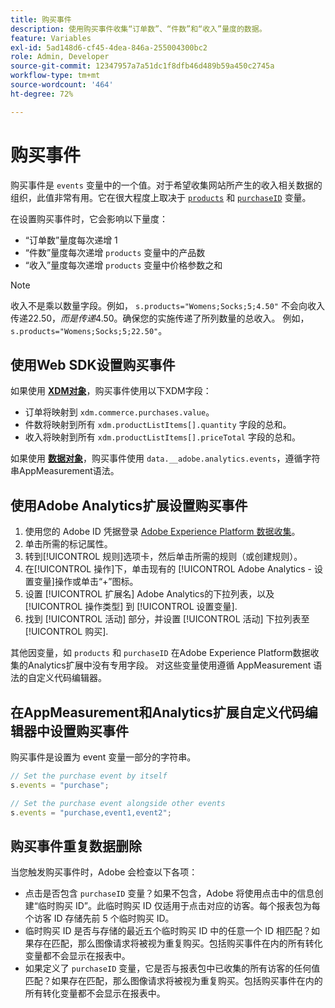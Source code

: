 ```yaml
---
title: 购买事件
description: 使用购买事件收集“订单数”、“件数”和“收入”量度的数据。
feature: Variables
exl-id: 5ad148d6-cf45-4dea-846a-255004300bc2
role: Admin, Developer
source-git-commit: 12347957a7a51dc1f8dfb46d489b59a450c2745a
workflow-type: tm+mt
source-wordcount: '464'
ht-degree: 72%

---
```


# 购买事件

购买事件是 `events` 变量中的一个值。对于希望收集网站所产生的收入相关数据的组织，此值非常有用。它在很大程度上取决于 [`products`](../products.md) 和 [`purchaseID`](../purchaseid.md) 变量。

在设置购买事件时，它会影响以下量度：

* “订单数”量度每次递增 1
* “件数”量度每次递增 `products` 变量中的产品数
* “收入”量度每次递增 `products` 变量中价格参数之和

>[!NOTE]
>
>收入不是乘以数量字段。例如， `s.products="Womens;Socks;5;4.50"` 不会向收入传递$22.50，而是传递$4.50。确保您的实施传递了所列数量的总收入。 例如，`s.products="Womens;Socks;5;22.50"`。

## 使用Web SDK设置购买事件

如果使用 [**XDM对象**](/help/implement/aep-edge/xdm-var-mapping.md)，购买事件使用以下XDM字段：

* 订单将映射到 `xdm.commerce.purchases.value`。
* 件数将映射到所有 `xdm.productListItems[].quantity` 字段的总和。
* 收入将映射到所有 `xdm.productListItems[].priceTotal` 字段的总和。

如果使用 [**数据对象**](/help/implement/aep-edge/data-var-mapping.md)，购买事件使用 `data.__adobe.analytics.events`，遵循字符串AppMeasurement语法。

## 使用Adobe Analytics扩展设置购买事件

1. 使用您的 Adobe ID 凭据登录 [Adobe Experience Platform 数据收集](https://experience.adobe.com/data-collection)。
2. 单击所需的标记属性。
3. 转到[!UICONTROL 规则]选项卡，然后单击所需的规则（或创建规则）。
4. 在[!UICONTROL 操作]下，单击现有的 [!UICONTROL Adobe Analytics - 设置变量]操作或单击“+”图标。
5. 设置 [!UICONTROL 扩展名] Adobe Analytics的下拉列表，以及 [!UICONTROL 操作类型] 到 [!UICONTROL 设置变量].
6. 找到 [!UICONTROL 活动] 部分，并设置 [!UICONTROL 活动] 下拉列表至 [!UICONTROL 购买].

其他因变量，如 `products` 和 `purchaseID` 在Adobe Experience Platform数据收集的Analytics扩展中没有专用字段。 对这些变量使用遵循 AppMeasurement 语法的自定义代码编辑器。

## 在AppMeasurement和Analytics扩展自定义代码编辑器中设置购买事件

购买事件是设置为 event 变量一部分的字符串。

```js
// Set the purchase event by itself
s.events = "purchase";

// Set the purchase event alongside other events
s.events = "purchase,event1,event2";
```

## 购买事件重复数据删除

当您触发购买事件时，Adobe 会检查以下各项：

* 点击是否包含 `purchaseID` 变量？如果不包含，Adobe 将使用点击中的信息创建“临时购买 ID”。此临时购买 ID 仅适用于点击对应的访客。每个报表包为每个访客 ID 存储先前 5 个临时购买 ID。
* 临时购买 ID 是否与存储的最近五个临时购买 ID 中的任意一个 ID 相匹配？如果存在匹配，那么图像请求将被视为重复购买。包括购买事件在内的所有转化变量都不会显示在报表中。
* 如果定义了 `purchaseID` 变量，它是否与报表包中已收集的所有访客的任何值匹配？如果存在匹配，那么图像请求将被视为重复购买。包括购买事件在内的所有转化变量都不会显示在报表中。
